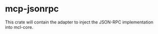 # mcp-jsonrpc
This crate will contain the adapter to inject the JSON-RPC implementation into mcl-core.
